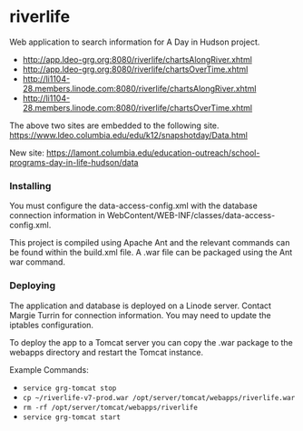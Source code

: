# riverlife
Web application to search information for A Day in Hudson project.
* http://app.ldeo-grg.org:8080/riverlife/chartsAlongRiver.xhtml
* http://app.ldeo-grg.org:8080/riverlife/chartsOverTime.xhtml
* http://li1104-28.members.linode.com:8080/riverlife/chartsAlongRiver.xhtml
* http://li1104-28.members.linode.com:8080/riverlife/chartsOverTime.xhtml

The above two sites are embedded to the following site.
https://www.ldeo.columbia.edu/edu/k12/snapshotday/Data.html

New site: https://lamont.columbia.edu/education-outreach/school-programs-day-in-life-hudson/data

### Installing
You must configure the data-access-config.xml with the database connection information in WebContent/WEB-INF/classes/data-access-config.xml.

This project is compiled using Apache Ant and the relevant commands can be found within the build.xml file. A .war file can be packaged using the Ant war command.

### Deploying
The application and database is deployed on a Linode server. Contact Margie Turrin for connection information. You may need to update the iptables configuration.

To deploy the app to a Tomcat server you can copy the .war package to the webapps directory and restart the Tomcat instance.

Example Commands:

* ```service grg-tomcat stop```
* ```cp ~/riverlife-v7-prod.war /opt/server/tomcat/webapps/riverlife.war```
* ```rm -rf /opt/server/tomcat/webapps/riverlife```
* ```service grg-tomcat start```